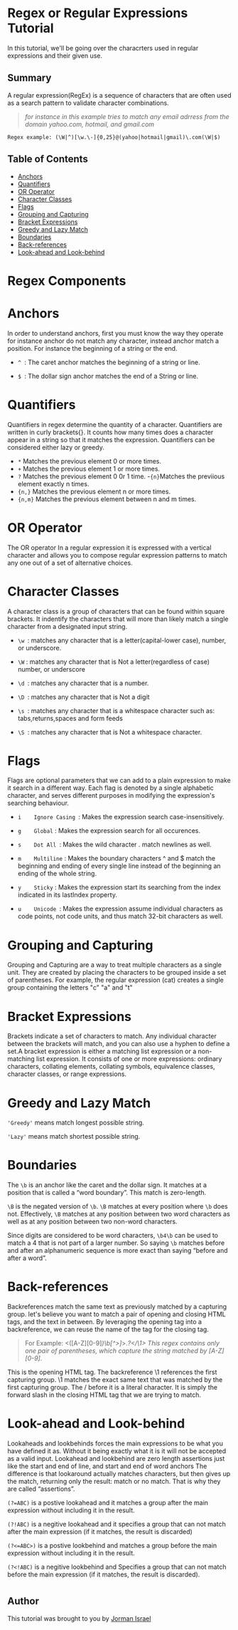 # Regex or Regular Expressions Tutorial

In this tutorial, we'll  be going over  the characrters used in regular expressions and their given use.



## Summary

A regular expression(RegEx) is a sequence of characters that are often used as a search pattern to validate character combinations.


>*for instance in this example  tries to match any email adrress from the domain yahoo.com, hotmail, and gmail.com*
```
Regex example: (\W|^)[\w.\-]{0,25}@(yahoo|hotmail|gmail)\.com(\W|$)
```

## Table of Contents

- [Anchors](#anchors)
- [Quantifiers](#quantifiers)
- [OR Operator](#or-operator)
- [Character Classes](#character-classes)
- [Flags](#flags)
- [Grouping and Capturing](#grouping-and-capturing)
- [Bracket Expressions](#bracket-expressions)
- [Greedy and Lazy Match](#greedy-and-lazy-match)
- [Boundaries](#boundaries)
- [Back-references](#back-references)
- [Look-ahead and Look-behind](#look-ahead-and-look-behind)

# Regex Components

# Anchors

In order to understand anchors, first you must  know the way they operate for instance anchor do not match any character, instead anchor match a position. For instance 
the beginning of a string or the end.

- `^ `: The caret anchor matches the beginning of a string or line.

- `$ `: The dollar sign anchor matches the end of a String or line.

# Quantifiers

Quantifiers in regex determine the quantity of a character. Quantifiers are written in curly brackets{}. It counts how many times does a character appear in a string so that it matches the expression. Quantifiers can be considered either lazy or greedy.

- `*` Matches the previous element 0 or more times.
- `+` Matches the previous element 1 or more times.
- `?` Matches the previous element 0 0r  1 time.
-`{n}`Matches the previious element  exactly n  times.
- `{n,}` Matches the previous element n or more times.
- `{n,m}` Matches the previous element between n and m times.

# OR Operator
    
  The OR operator  In a regular expression it is expressed with a vertical character and allows you to compose regular expression patterns to match any one out of a set of alternative choices. 
    
# Character Classes

A character class is a group of characters that can be found within square brackets. It indentify the characters that will more than likely match a single character from a designated input string.

 - `\w `: matches any  character that is a letter(capital-lower case), number, or underscore.
 
 - `\W` : matches any character that is Not a letter(regardless of case) number, or underscore
 
 - `\d `: matches any character that is a number.
 
 - `\D `:  matches any character that is Not a digit 
 
 - `\s `: matches any  character that is a whitespace character such as: tabs,returns,spaces and form feeds
 
 - `\S `: matches any character that is Not a whitespace character.
 
 

# Flags

Flags are optional parameters that we can add to a plain expression to make it search in a different way. Each flag is denoted by a single alphabetic character, and serves different purposes in modifying the expression's searching behaviour.

- `i    Ignore Casing `:   Makes the expression search case-insensitively.

- `g    Global` :   Makes the expression search for all occurences.

- `s    Dot All `:   Makes the wild character . match newlines as well.

- `m    Multiline` :    Makes the boundary characters ^ and $ match the beginning and
                      ending of every single line instead of the beginning an ending of the whole string.
 
- `y    Sticky` :   Makes the expression start its searching from the index indicated in its lastIndex property.

- `u    Unicode `:    Makes the expression assume individual characters as code points, not code units, and thus match 32-bit characters as well.

# Grouping and Capturing

Grouping and Capturing  are a way to treat multiple characters as a single unit. They are created by placing the characters to be grouped inside a set of parentheses. For example, the regular expression (cat) creates a single group containing the letters "c" "a" and "t" 

# Bracket Expressions

Brackets indicate a set of characters to match. Any individual character between the brackets will match, and you can also use a hyphen to define a set.A bracket expression is either a matching list expression or a non-matching list expression. It consists of one or more expressions: ordinary characters, collating elements, collating symbols, equivalence classes, character classes, or range expressions.

# Greedy and Lazy Match
`'Greedy'` means match longest possible string.

`'Lazy'` means match shortest possible string.

# Boundaries
The `\b` is an anchor like the caret and the dollar sign. It matches at a position that is called a “word boundary”. This match is zero-length.


`\B` is the negated version of `\b`. `\B` matches at every position where `\b` does not. Effectively, `\B` matches at any position between two word characters as well as at any position between two non-word characters.

Since digits are considered to be word characters, `\b4\b` can be used to match a 4 that is not part of a larger number. So saying `\b` matches before and after an alphanumeric sequence is more exact than saying “before and after a word”.



# Back-references

Backreferences match the same text as previously matched by a capturing group. let's believe you want to match a pair of opening and closing HTML tags, and the text in between. By leveraging  the opening tag into a backreference, we can reuse the name of the tag for the closing tag.

>For Example: <([A-Z][0-9]*)\b[^>]*>.*?</\1> This regex contains only one pair of parentheses, which capture the string matched by [A-Z][0-9]*. 

This is the opening HTML tag. The backreference \1 references the first capturing group. \1 matches the exact same text that was matched by the first capturing group. The / before it is a literal character. It is simply the forward slash in the closing HTML tag that we are trying to match.

# Look-ahead and Look-behind
  Lookaheads and lookbehinds forces the main expressions to be what you have defined it as. Without it being exactly what it is it will not be accepted as a valid input. Lookahead and lookbehind are zero length assertions just like the start and end of line, and start and end of word anchors  The difference is that lookaround actually matches characters, but then gives up the match, returning only the result: match or no match. That is why they are called “assertions”. 

`(?=ABC)` is a postive lookahead and it matches a group after the main expression without including it in the result.

`(?!ABC)` is a negitive lookahead and it specifies a group that can not match after the main expression (if it matches, the result is discarded)

`(?<=ABC>)` is a postive lookbehind and matches a group before the main expression without including it in the result.

`(?<!ABC)` is a negitive lookbehind and Specifies a group that can not match before the main expression (if it matches, the result is discarded).

#


## Author

This tutorial was brought to you by [Jorman Israel](https://github.com/jisrael-R)

